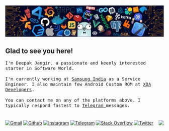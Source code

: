 ![header](https://github.com/Deepak5310/Deepak5310/blob/main/header.png)

## Glad to see you here!
<p><samp>
  I'm Deepak Jangir. a passionate and keenly interested starter in Software World.<br/><br/>
  I'm currently working at <a href="https://www.samsung.com/in/support/service-center/">Samsung India</a> as a Service Engineer. I also maintain few Android Custom ROM at <a href="https://forum.xda-developers.com/m/Deepak5310.6748013/">XDA Developers</a>.
  <br/><br/>
  You can contact me on any of the platforms above. I typically respond fastest to <a href="https://t.me/Deepak5310"> Telegram </a> messages.
</samp></p>

#
[![Gmail](https://img.shields.io/badge/Gmail-%23E23237.svg?logo=Gmail&logoColor=white)](mailto:github.p8dby@aleeas.com)
[![Github](https://img.shields.io/badge/Github-%23239120.svg?logo=Github&logoColor=white)](https://github.com/Deepak5310)
[![Instagram](https://img.shields.io/badge/Instagram-%23E4405F.svg?logo=Instagram&logoColor=white)](https://instagram.com/mr.deep.z)
[![Telegram](https://img.shields.io/badge/Telegram-%231DA1F2.svg?logo=Telegram&logoColor=white)](https://t.me/Deepak5310)
[![Stack Overflow](https://img.shields.io/badge/-Stackoverflow-FE7A16?logo=stack-overflow&logoColor=white)](https://stackoverflow.com/users/9418441)
[![Twitter](https://img.shields.io/badge/Twitter-%231DA1F2.svg?logo=Twitter&logoColor=white)](https://twitter.com/mrdkjangid)
<img align="right" width="" height="" src="https://komarev.com/ghpvc/?username=Deepak5310">